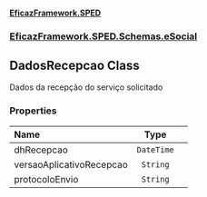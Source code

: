 #### [EficazFramework.SPED](EficazFrameworkSPED.md 'EficazFramework SPED')
### [EficazFramework.SPED.Schemas.eSocial](EficazFramework.SPED.Schemas.eSocial.md 'EficazFramework.SPED.Schemas.eSocial')

## DadosRecepcao Class

Dados da recepção do serviço solicitado
### Properties

| Name | Type | |
| :--- | :---: | :--- |
| dhRecepcao | `DateTime` |  |
| versaoAplicativoRecepcao | `String` |  |
| protocoloEnvio | `String` |  |
